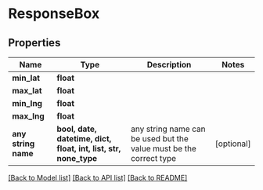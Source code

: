 # ResponseBox


## Properties
Name | Type | Description | Notes
------------ | ------------- | ------------- | -------------
**min_lat** | **float** |  | 
**max_lat** | **float** |  | 
**min_lng** | **float** |  | 
**max_lng** | **float** |  | 
**any string name** | **bool, date, datetime, dict, float, int, list, str, none_type** | any string name can be used but the value must be the correct type | [optional]

[[Back to Model list]](../README.md#documentation-for-models) [[Back to API list]](../README.md#documentation-for-api-endpoints) [[Back to README]](../README.md)


